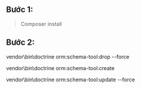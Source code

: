 ## Bước 1: 
> Composer install

## Bước 2:

vendor\bin\doctrine orm:schema-tool:drop --force

vendor\bin\doctrine orm:schema-tool:create

vendor\bin\doctrine orm:schema-tool:update --force


